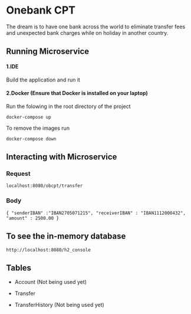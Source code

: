 # Onebank CPT

The dream is to have one bank across the world to eliminate transfer fees and unexpected bank charges
while on holiday in another country.


## Running Microservice
#### 1.IDE

Build the application and run it

#### 2.Docker (Ensure that Docker is installed on your laptop)
Run the folowing in the root directory of the project

`docker-compose up`

To remove the images run

`docker-compose down`

## Interacting with Microservice

### Request

`localhost:8080/obcpt/transfer`

### Body
`{
    "senderIBAN" :"IBAN2705071215",
    "receiverIBAN" : "IBAN1112000432",
    "amount" : 2500.00
}`

## To see the in-memory database
`http://localhost:8080/h2_console`

## Tables
- Account (Not being used yet)

- Transfer

- TransferHistory (Not being used yet)
